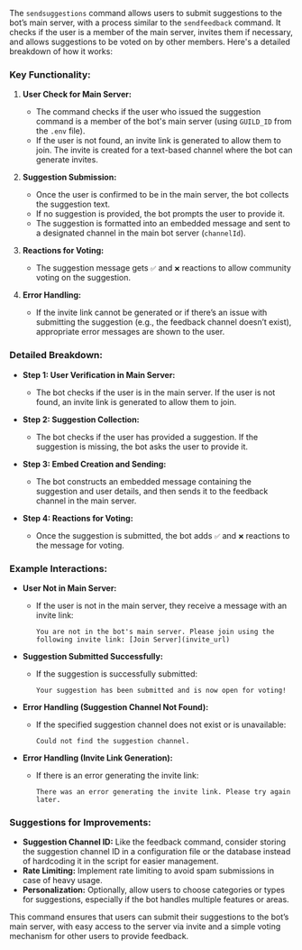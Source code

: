 The `sendsuggestions` command allows users to submit suggestions to the bot’s main server, with a process similar to the `sendfeedback` command. It checks if the user is a member of the main server, invites them if necessary, and allows suggestions to be voted on by other members. Here's a detailed breakdown of how it works:

### Key Functionality:

1. **User Check for Main Server:**
   - The command checks if the user who issued the suggestion command is a member of the bot's main server (using `GUILD_ID` from the `.env` file).
   - If the user is not found, an invite link is generated to allow them to join. The invite is created for a text-based channel where the bot can generate invites.

2. **Suggestion Submission:**
   - Once the user is confirmed to be in the main server, the bot collects the suggestion text.
   - If no suggestion is provided, the bot prompts the user to provide it.
   - The suggestion is formatted into an embedded message and sent to a designated channel in the main bot server (`channelId`).

3. **Reactions for Voting:**
   - The suggestion message gets `✅` and `❌` reactions to allow community voting on the suggestion.

4. **Error Handling:**
   - If the invite link cannot be generated or if there’s an issue with submitting the suggestion (e.g., the feedback channel doesn’t exist), appropriate error messages are shown to the user.

### Detailed Breakdown:

- **Step 1: User Verification in Main Server:**
  - The bot checks if the user is in the main server. If the user is not found, an invite link is generated to allow them to join.

- **Step 2: Suggestion Collection:**
  - The bot checks if the user has provided a suggestion. If the suggestion is missing, the bot asks the user to provide it.

- **Step 3: Embed Creation and Sending:**
  - The bot constructs an embedded message containing the suggestion and user details, and then sends it to the feedback channel in the main server.

- **Step 4: Reactions for Voting:**
  - Once the suggestion is submitted, the bot adds `✅` and `❌` reactions to the message for voting.

### Example Interactions:

- **User Not in Main Server:**
  - If the user is not in the main server, they receive a message with an invite link:
    ```
    You are not in the bot's main server. Please join using the following invite link: [Join Server](invite_url)
    ```

- **Suggestion Submitted Successfully:**
  - If the suggestion is successfully submitted:
    ```
    Your suggestion has been submitted and is now open for voting!
    ```

- **Error Handling (Suggestion Channel Not Found):**
  - If the specified suggestion channel does not exist or is unavailable:
    ```
    Could not find the suggestion channel.
    ```

- **Error Handling (Invite Link Generation):**
  - If there is an error generating the invite link:
    ```
    There was an error generating the invite link. Please try again later.
    ```

### Suggestions for Improvements:
- **Suggestion Channel ID:** Like the feedback command, consider storing the suggestion channel ID in a configuration file or the database instead of hardcoding it in the script for easier management.
- **Rate Limiting:** Implement rate limiting to avoid spam submissions in case of heavy usage.
- **Personalization:** Optionally, allow users to choose categories or types for suggestions, especially if the bot handles multiple features or areas.

This command ensures that users can submit their suggestions to the bot’s main server, with easy access to the server via invite and a simple voting mechanism for other users to provide feedback.
